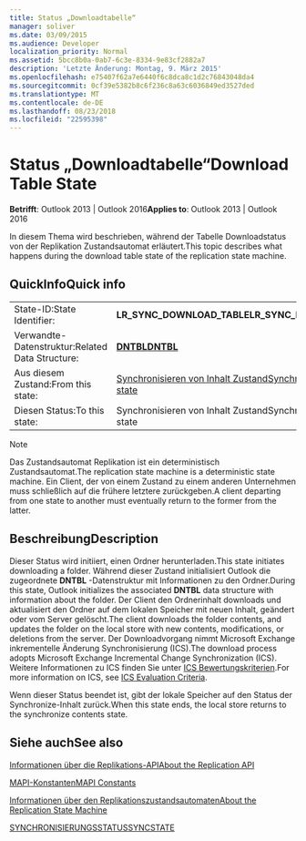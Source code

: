 ```yaml
---
title: Status „Downloadtabelle“
manager: soliver
ms.date: 03/09/2015
ms.audience: Developer
localization_priority: Normal
ms.assetid: 5bcc8b0a-0ab7-6c3e-8334-9e83cf2882a7
description: 'Letzte Änderung: Montag, 9. März 2015'
ms.openlocfilehash: e75407f62a7e6440f6c8dca8c1d2c76843048da4
ms.sourcegitcommit: 0cf39e5382b8c6f236c8a63c6036849ed3527ded
ms.translationtype: MT
ms.contentlocale: de-DE
ms.lasthandoff: 08/23/2018
ms.locfileid: "22595398"
---
```

# <a name="download-table-state"></a><span data-ttu-id="cde36-103">Status „Downloadtabelle“</span><span class="sxs-lookup"><span data-stu-id="cde36-103">Download Table State</span></span>

  
  
<span data-ttu-id="cde36-104">**Betrifft**: Outlook 2013 | Outlook 2016</span><span class="sxs-lookup"><span data-stu-id="cde36-104">**Applies to**: Outlook 2013 | Outlook 2016</span></span> 
  
 <span data-ttu-id="cde36-105">In diesem Thema wird beschrieben, während der Tabelle Downloadstatus von der Replikation Zustandsautomat erläutert.</span><span class="sxs-lookup"><span data-stu-id="cde36-105">This topic describes what happens during the download table state of the replication state machine.</span></span> 
  
## <a name="quick-info"></a><span data-ttu-id="cde36-106">QuickInfo</span><span class="sxs-lookup"><span data-stu-id="cde36-106">Quick info</span></span>

|||
|:-----|:-----|
|<span data-ttu-id="cde36-107">State-ID:</span><span class="sxs-lookup"><span data-stu-id="cde36-107">State Identifier:</span></span>  <br/> |<span data-ttu-id="cde36-108">**LR_SYNC_DOWNLOAD_TABLE**</span><span class="sxs-lookup"><span data-stu-id="cde36-108">**LR_SYNC_DOWNLOAD_TABLE**</span></span> <br/> |
|<span data-ttu-id="cde36-109">Verwandte-Datenstruktur:</span><span class="sxs-lookup"><span data-stu-id="cde36-109">Related Data Structure:</span></span>  <br/> |<span data-ttu-id="cde36-110">**[DNTBL](dntbl.md)**</span><span class="sxs-lookup"><span data-stu-id="cde36-110">**[DNTBL](dntbl.md)**</span></span> <br/> |
|<span data-ttu-id="cde36-111">Aus diesem Zustand:</span><span class="sxs-lookup"><span data-stu-id="cde36-111">From this state:</span></span>  <br/> |[<span data-ttu-id="cde36-112">Synchronisieren von Inhalt Zustand</span><span class="sxs-lookup"><span data-stu-id="cde36-112">Synchronize contents state</span></span>](synchronize-contents-state.md) <br/> |
|<span data-ttu-id="cde36-113">Diesen Status:</span><span class="sxs-lookup"><span data-stu-id="cde36-113">To this state:</span></span>  <br/> |<span data-ttu-id="cde36-114">Synchronisieren von Inhalt Zustand</span><span class="sxs-lookup"><span data-stu-id="cde36-114">Synchronize contents state</span></span>  <br/> |
   
> [!NOTE]
> <span data-ttu-id="cde36-115">Das Zustandsautomat Replikation ist ein deterministisch Zustandsautomat.</span><span class="sxs-lookup"><span data-stu-id="cde36-115">The replication state machine is a deterministic state machine.</span></span> <span data-ttu-id="cde36-116">Ein Client, der von einem Zustand zu einem anderen Unternehmen muss schließlich auf die frühere letztere zurückgeben.</span><span class="sxs-lookup"><span data-stu-id="cde36-116">A client departing from one state to another must eventually return to the former from the latter.</span></span> 
  
## <a name="description"></a><span data-ttu-id="cde36-117">Beschreibung</span><span class="sxs-lookup"><span data-stu-id="cde36-117">Description</span></span>

<span data-ttu-id="cde36-118">Dieser Status wird initiiert, einen Ordner herunterladen.</span><span class="sxs-lookup"><span data-stu-id="cde36-118">This state initiates downloading a folder.</span></span> <span data-ttu-id="cde36-119">Während dieser Zustand initialisiert Outlook die zugeordnete **DNTBL** -Datenstruktur mit Informationen zu den Ordner.</span><span class="sxs-lookup"><span data-stu-id="cde36-119">During this state, Outlook initializes the associated **DNTBL** data structure with information about the folder.</span></span> <span data-ttu-id="cde36-120">Der Client den Ordnerinhalt downloads und aktualisiert den Ordner auf dem lokalen Speicher mit neuen Inhalt, geändert oder vom Server gelöscht.</span><span class="sxs-lookup"><span data-stu-id="cde36-120">The client downloads the folder contents, and updates the folder on the local store with new contents, modifications, or deletions from the server.</span></span> <span data-ttu-id="cde36-121">Der Downloadvorgang nimmt Microsoft Exchange inkrementelle Änderung Synchronisierung (ICS).</span><span class="sxs-lookup"><span data-stu-id="cde36-121">The download process adopts Microsoft Exchange Incremental Change Synchronization (ICS).</span></span> <span data-ttu-id="cde36-122">Weitere Informationen zu ICS finden Sie unter [ICS Bewertungskriterien](http://msdn.microsoft.com/en-us/library/aa579252%28EXCHG.80%29.aspx).</span><span class="sxs-lookup"><span data-stu-id="cde36-122">For more information on ICS, see [ICS Evaluation Criteria](http://msdn.microsoft.com/en-us/library/aa579252%28EXCHG.80%29.aspx).</span></span>
  
<span data-ttu-id="cde36-123">Wenn dieser Status beendet ist, gibt der lokale Speicher auf den Status der Synchronize-Inhalt zurück.</span><span class="sxs-lookup"><span data-stu-id="cde36-123">When this state ends, the local store returns to the synchronize contents state.</span></span>
  
## <a name="see-also"></a><span data-ttu-id="cde36-124">Siehe auch</span><span class="sxs-lookup"><span data-stu-id="cde36-124">See also</span></span>



[<span data-ttu-id="cde36-125">Informationen über die Replikations-API</span><span class="sxs-lookup"><span data-stu-id="cde36-125">About the Replication API</span></span>](about-the-replication-api.md)
  
[<span data-ttu-id="cde36-126">MAPI-Konstanten</span><span class="sxs-lookup"><span data-stu-id="cde36-126">MAPI Constants</span></span>](mapi-constants.md)
  
[<span data-ttu-id="cde36-127">Informationen über den Replikationszustandsautomaten</span><span class="sxs-lookup"><span data-stu-id="cde36-127">About the Replication State Machine</span></span>](about-the-replication-state-machine.md)
  
[<span data-ttu-id="cde36-128">SYNCHRONISIERUNGSSTATUS</span><span class="sxs-lookup"><span data-stu-id="cde36-128">SYNCSTATE</span></span>](syncstate.md)


